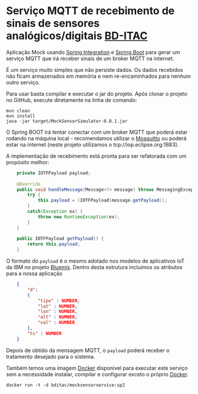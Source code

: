 # Serviço MQTT de recebimento de sinais de sensores analógicos/digitais [BD-ITAC](https://sites.google.com/site/interdproj2016/)

Aplicação Mock usando [Spring Integration](http://projects.spring.io/spring-integration/) e [Spring Boot](http://projects.spring.io/spring-boot) para gerar um serviço MQTT que irá receber sinais de um broker MQTT na internet.

É um serviço muito simples que não persiste dados. Os dados recebidos não ficam armazenados em memória e nem re-encaminhados para nenhum outro serviço.

Para usar basta compilar e executar o jar do projeto. Após clonar o projeto no GitHub, execute diretamente na linha de comando:

    mvn clean
    mvn install
    java -jar target/MockSensorSimulator-0.0.1.jar

O Spring BOOT irá tentar conectar com um broker MQTT que poderá estar rodando na máquina local - recomendamos utilizar o [Mosquitto](http://mosquitto.org) ou poderá estar na internet (neste projeto utilizamos o tcp://iop.eclipse.org:1883).

A implementação de recebimento está pronta para ser refatorada com um propósito melhor:

```java 
    private IOTFPayload payload;
    
    @Override
    public void handleMessage(Message<?> message) throws MessagingException {
        try {
            this.payload = (IOTFPayload)message.getPayload();
        }
        catch(Exception ex) {
            throw new RuntimeException(ex);
        }
    }
    
    public IOTFPayload getPayload() {
        return this.payload;
    }
```

O formato do `payload` é o mesmo adotado nos modelos de aplicativos IoT da IBM no projeto [Bluemix](http://www.ibm.com/cloud-computing/bluemix/internet-of-things/). Dentro desta estrutura incluimos os atributos para a nossa aplicação

```json
    {
        "d":
        {
            "tipo" : NUMBER,
            "lat" : NUMBER,
            "lon" : NUMBER,
            "alt" : NUMBER,
            "val" : NUMBER
        },
        "ts" : NUMBER
    }
```

Depois de obtido da mensagem MQTT, o `payload` poderá receber o tratamento desejado para o sistema.

Também temos uma imagem [Docker](https://hub.docker.com/search/?isAutomated=0&isOfficial=0&page=1&pullCount=0&q=bditac&starCount=0) disponível para executar este serviço sem a necessidade instalar, compilar e configurar exceto o próprio [Docker](http://www.docker.com).

    docker run -t -d bditac/mocksensorservice:sp2
    
